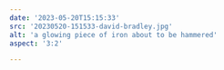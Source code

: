 ```yaml
---
date: '2023-05-20T15:15:33'
src: '20230520-151533-david-bradley.jpg'
alt: 'a glowing piece of iron about to be hammered'
aspect: '3:2'

---
```

